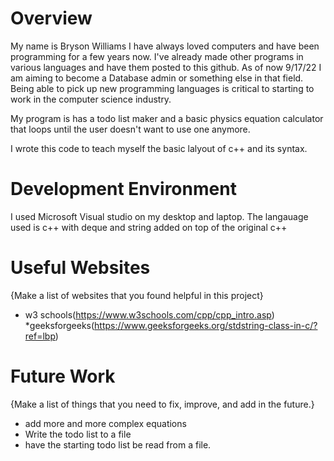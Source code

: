 # Overview

My name is Bryson Williams I have always loved computers and have been programming for a few years now.
I've already made other programs in various languages and have them 
posted to this github. As of now 9/17/22 I am aiming to become a Database admin or something else in that field.
Being able to pick up new programming languages is critical to starting to work in the computer science industry.

My program is has a todo list maker and a basic physics equation calculator that loops
until the user doesn't want to use one anymore.

I wrote this code to teach myself the basic lalyout of c++ and its syntax.


# Development Environment
I used Microsoft Visual studio on my desktop and laptop.
The langauage used is c++ with deque and string added on top of
the original c++
# Useful Websites

{Make a list of websites that you found helpful in this project}
* w3 schools(https://www.w3schools.com/cpp/cpp_intro.asp)
*geeksforgeeks(https://www.geeksforgeeks.org/stdstring-class-in-c/?ref=lbp)

# Future Work

{Make a list of things that you need to fix, improve, and add in the future.}
* add more and more complex equations
* Write the todo list to a file
* have the starting todo list be read from a file.